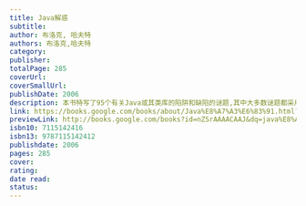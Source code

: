 ```yaml
---
title: Java解惑
subtitle: 
author: 布洛克, 哈夫特
authors: 布洛克,哈夫特
category: 
publisher: 
totalPage: 285
coverUrl: 
coverSmallUrl: 
publishDate: 2006
description: 本书特写了95个有关Java或其类库的陷阱和缺陷的谜题,其中大多数谜题都采用程序的形式给出,在每个谜题后给出了详细的解答。
link: https://books.google.com/books/about/Java%E8%A7%A3%E6%83%91.html?hl=&id=nZSrAAAACAAJ
previewLink: http://books.google.com/books?id=nZSrAAAACAAJ&dq=java%E8%A7%A3%E6%83%91&hl=&as_pt=BOOKS&cd=1&source=gbs_api
isbn10: 7115142416
isbn13: 9787115142412
publishdate: 2006
pages: 285
cover: 
rating: 
date read: 
status:
---
```

